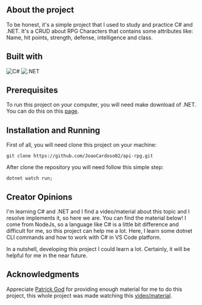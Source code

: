 ## About the project

To be honest, it's a simple project that I used to study and practice C# and .NET.
It's a CRUD about RPG Characters that contains some attributes like: Name, hit points, strength, defense, intelligence and class.

## Built with
![C#][csharp]
![.NET][dotnet]

## Prerequisites

To run this project on your computer, you will need make download of .NET.
You can do this on this [page](https://dotnet.microsoft.com/en-us/download).

## Installation and Running

First of all, you will need clone this project on your machine:

```
git clone https://github.com/JoaoCardoso02/api-rpg.git
```

After clone the repository you will need follow this simple step:

```
dotnet watch run;
```

## Creator Opinions

I'm learning C# and .NET and I find a video/material about this topic and I resolve implements it, so here we are. You can find the material below!
I come from NodeJs, so a language like C# is a little bit difference and difficult for me, so this project can help me a lot.
Here, I learn some dotnet CLI commands and how to work with C# in VS Code platform.

In a nutshell, developing this project I could learn a lot. Certainly, it will be helpful for me in the near future.

## Acknowledgments

Appreciate [Patrick God](https://www.youtube.com/c/PatrickGod) for providing enough material for me to do this project, this whole project was made watching this [video/material](https://www.youtube.com/watch?v=K23uJdMiEpk&ab_channel=PatrickGod).

[csharp]: https://img.shields.io/badge/C%23-239120?style=for-the-badge&logo=c-sharp&logoColor=white
[dotnet]: https://img.shields.io/badge/.NET-5C2D91?style=for-the-badge&logo=.net&logoColor=white
